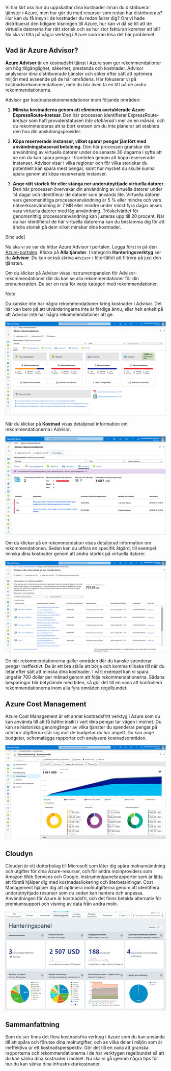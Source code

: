 Vi har lärt oss hur du uppskattar dina kostnader innan du distribuerar tjänster i Azure, men hur gör du med resurser som redan har distribuerats? Hur kan du få insyn i de kostnader du redan ådrar dig? Om vi hade distribuerat den tidigare lösningen till Azure, hur kan vi då se till att de virtuella datorerna har rätt storlek och se hur stor fakturan kommer att bli? Nu ska vi titta på några verktyg i Azure som kan lösa det här problemet.

## <a name="what-is-azure-advisor"></a>Vad är Azure Advisor?

**Azure Advisor** är en kostnadsfri tjänst i Azure som ger rekommendationer om hög tillgänglighet, säkerhet, prestanda och kostnader. Advisor analyserar dina distribuerade tjänster och söker efter sätt att optimera miljön med avseende på de här områdena. Här fokuserar vi på kostnadsrekommendationer, men du bör även ta en titt på de andra rekommendationerna.

Advisor ger kostnadsrekommendationer inom följande områden:

1. **Minska kostnaderna genom att eliminera avetablerade Azure ExpressRoute-kretsar.**
    Den här processen identifierar ExpressRoute-kretsar som haft providerstatusen *Inte etablerad* i mer än en månad, och du rekommenderas att ta bort kretsen om du inte planerar att etablera den hos din anslutningsprovider.

1. **Köpa reserverade instanser, vilket sparar pengar jämfört med användningsbaserad betalning.**
    Den här processen granskar din användning av virtuella datorer under de senaste 30 dagarna i syfte att se om du kan spara pengar i framtiden genom att köpa reserverade instanser. Advisor visar i vilka regioner och för vilka storlekar du potentiellt kan spara mest pengar, samt hur mycket du skulle kunna spara genom att köpa reserverade instanser.

1. **Ange rätt storlek för eller stänga ner underutnyttjade virtuella datorer.**
    Den här processen övervakar din användning av virtuella datorer under 14 dagar och identifierar de datorer som används lite. Virtuella datorer vars genomsnittliga processoranvändning är 5 % eller mindre och vars nätverksanvändning är 7 MB eller mindre under minst fyra dagar anses vara virtuella datorer med låg användning. Tröskelvärdet för genomsnittlig processoranvändning kan justeras upp till 20 procent. När du har identifierat de här virtuella datorerna kan du bestämma dig för att ändra storlek på dem vilket minskar dina kostnader.

[!include[](../../../includes/azure-sandbox-activate.md)]

Nu ska vi se var du hittar Azure Advisor i portalen. Logga först in på den [Azure-portalen](https://portal.azure.com?azure-portal=true). Klicka på **Alla tjänster**. I kategorin **Hanteringsverktyg** ser du **Advisor**. Du kan också skriva `Advisor` i filterfältet att filtrera på just den tjänsten.

Om du klickar på Advisor visas instrumentpanelen för Advisor-rekommendationer där du kan se alla rekommendationer för din prenumeration. Du ser en ruta för varje kategori med rekommendationer.

> [!NOTE]
> Du kanske inte har några rekommendationer kring kostnader i Advisor. Det här kan bero på att utvärderingarna inte är färdiga ännu, eller helt enkelt på att Advisor inte har några rekommendationer att ge.

![Skärmbild av Azure-portalen som visar Advisor-bladet med fyra kategori rutorna för Advisor-rekommendationer: hög tillgänglighet, säkerhet, prestanda och kostnad.](../media/3-advisor-recommendations.png)

När du klickar på **Kostnad** visas detaljerad information om rekommendationerna i Advisor.

![Skärmbild av Azure-portalen som visar den kostnad rekommendationer delen av Advisor-bladet.](../media/3-advisor-cost-recommendations.png)

Om du klickar på en rekommendation visas detaljerad information om rekommendationen. Sedan kan du utföra en specifik åtgärd, till exempel minska dina kostnader genom att ändra storlek på virtuella datorer.

![Skärmbild av Azure-portalen som visar information om rekommendationen på håller ned eller ändra storlek på rekommendationer för virtuella datorer.](../media/3-advisor-resize-vm.png)

De här rekommendationerna gäller områden där du kanske spenderar pengar ineffektivt. De är ett bra ställe att börja och komma tillbaka till när du letar efter sätt att minska dina kostnader. I vårt exempel kan vi spara ungefär 700 dollar per månad genom att följa rekommendationerna. Sådana besparingar blir betydande med tiden, så gör det till en vana att kontrollera rekommendationerna inom alla fyra områden regelbundet.

## <a name="azure-cost-management"></a>Azure Cost Management

Azure Cost Management är ett annat kostnadsfritt verktyg i Azure som du kan använda till att få bättre insikt i vart dina pengar tar vägen i molnet. Du kan se historiska genomgångar av vilka tjänster du spenderar pengar på och hur utgifterna står sig mot de budgetar du har angett. Du kan ange budgetar, schemalägga rapporter och analysera kostnadsområden.

![Skärmbild av Azure-portalen som visar avsnittet Cost analysis för kostnadshantering + fakturering bladet.](../media/3-cost-management.png)

## <a name="cloudyn"></a>Cloudyn

Cloudyn är ett dotterbolag till Microsoft som låter dig spåra molnanvändning och utgifter för dina Azure-resurser, och för andra molnproviders som Amazon Web Services och Google. Instrumentpanelsrapporter som är lätta att förstå hjälper dig med kostnadsallokering och återbetalningar. Cost Management hjälper dig att optimera molnutgifterna genom att identifiera underutnyttjade resurser som du sedan kan hantera och anpassa. Användningen för Azure är kostnadsfri, och det finns betalda alternativ för premiumsupport och visning av data från andra moln.

![Skärmbild av Azure-portalen som visar instrumentpanelen för Cloudyn-hantering.](../media/3-cloudyn-mgt-dash.png)

## <a name="summary"></a>Sammanfattning

Som du ser finns det flera kostnadsfria verktyg i Azure som du kan använda till att spåra och förutse dina molnutgifter, och se vilka delar i miljön som är ineffektiva ur ett kostnadsperspektiv. Gör det till en vana att granska rapporterna och rekommendationerna i de här verktygen regelbundet så att du kan sänka dina kostnader i molnet. Nu ska vi gå igenom några tips för hur du kan sänka dina infrastrukturkostnader.
